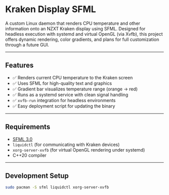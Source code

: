 # Kraken Display SFML

A custom Linux daemon that renders CPU temperature and other information onto an NZXT Kraken display using SFML. Designed for headless execution with systemd and virtual OpenGL (via Xvfb), this project offers dynamic rendering, color gradients, and plans for full customization through a future GUI.

---

## Features

- ✅ Renders current CPU temperature to the Kraken screen
- ✅ Uses SFML for high-quality text and graphics
- ✅ Gradient bar visualizes temperature range (orange → red)
- ✅ Runs as a systemd service with clean signal handling
- ✅ `xvfb-run` integration for headless environments
- ✅ Easy deployment script for updating the binary

---

## Requirements

- [SFML 3.0](https://www.sfml-dev.org/download.php)
- `liquidctl` (for communicating with Kraken devices)
- `xorg-server-xvfb` (for virtual OpenGL rendering under systemd)
- C++20 compiler

---

## Development Setup

```bash
sudo pacman -S sfml liquidctl xorg-server-xvfb